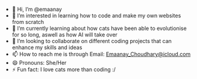 - 👋 Hi, I’m @emaanay
- 👀 I’m interested in learning how to code and make my own websites from scratch
- 🌱 I’m currently learning about how cats have been able to evolutionise for so long, aswell as how AI will take over
- 💞️ I’m looking to collaborate on different coding projects that can enhance my skills and ideas
- 📫 How to reach me is through Email: Emaanay_Choudhary@icloud.com
- 😄 Pronouns: She/Her
- ⚡ Fun fact: I love cats more than coding :/

<!---
emaanay/emaanay is a ✨ special ✨ repository because its `README.md` (this file) appears on your GitHub profile.
You can click the Preview link to take a look at your changes.
--->
